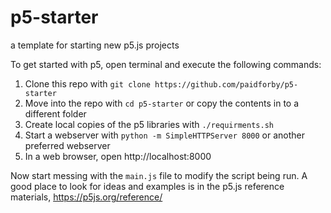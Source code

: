# p5-starter
a template for starting new p5.js projects

To get started with p5, open terminal and execute the following commands:

1. Clone this repo with ```git clone https://github.com/paidforby/p5-starter``` 
2. Move into the repo with ```cd p5-starter``` or copy the contents in to a different folder
3. Create local copies of the p5 libraries with ```./requirments.sh```
3. Start a webserver with ```python -m SimpleHTTPServer 8000``` or another preferred webserver
4. In a web browser, open http://localhost:8000

Now start messing with the ```main.js``` file to modify the script being run.
A good place to look for ideas and examples is in the p5.js reference materials, https://p5js.org/reference/
